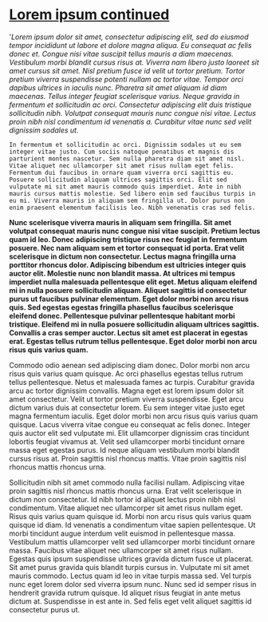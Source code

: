 # [Lorem ipsum continued](https://loremipsum.io/generator/?n=5&t=p)

'*Lorem ipsum dolor sit amet, consectetur adipiscing elit, sed do eiusmod tempor incididunt ut labore et dolore magna aliqua. Eu consequat ac felis donec et. Congue nisi vitae suscipit tellus mauris a diam maecenas. Vestibulum morbi blandit cursus risus at. Viverra nam libero justo laoreet sit amet cursus sit amet. Nisl pretium fusce id velit ut tortor pretium. Tortor pretium viverra suspendisse potenti nullam ac tortor vitae. Tempor orci dapibus ultrices in iaculis nunc. Pharetra sit amet aliquam id diam maecenas. Tellus integer feugiat scelerisque varius. Neque gravida in fermentum et sollicitudin ac orci. Consectetur adipiscing elit duis tristique sollicitudin nibh. Volutpat consequat mauris nunc congue nisi vitae. Lectus proin nibh nisl condimentum id venenatis a. Curabitur vitae nunc sed velit dignissim sodales ut.*

`In fermentum et sollicitudin ac orci. Dignissim sodales ut eu sem integer vitae justo. Cum sociis natoque penatibus et magnis dis parturient montes nascetur. Sem nulla pharetra diam sit amet nisl. Vitae aliquet nec ullamcorper sit amet risus nullam eget felis. Fermentum dui faucibus in ornare quam viverra orci sagittis eu. Posuere sollicitudin aliquam ultrices sagittis orci. Elit sed vulputate mi sit amet mauris commodo quis imperdiet. Ante in nibh mauris cursus mattis molestie. Sed libero enim sed faucibus turpis in eu mi. Viverra mauris in aliquam sem fringilla ut. Dolor purus non enim praesent elementum facilisis leo. Nibh venenatis cras sed felis.`

**Nunc scelerisque viverra mauris in aliquam sem fringilla. Sit amet volutpat consequat mauris nunc congue nisi vitae suscipit. Pretium lectus quam id leo. Donec adipiscing tristique risus nec feugiat in fermentum posuere. Nec nam aliquam sem et tortor consequat id porta. Erat velit scelerisque in dictum non consectetur. Lectus magna fringilla urna porttitor rhoncus dolor. Adipiscing bibendum est ultricies integer quis auctor elit. Molestie nunc non blandit massa. At ultrices mi tempus imperdiet nulla malesuada pellentesque elit eget. Metus aliquam eleifend mi in nulla posuere sollicitudin aliquam. Aliquet sagittis id consectetur purus ut faucibus pulvinar elementum. Eget dolor morbi non arcu risus quis. Sed egestas egestas fringilla phasellus faucibus scelerisque eleifend donec. Pellentesque pulvinar pellentesque habitant morbi tristique. Eleifend mi in nulla posuere sollicitudin aliquam ultrices sagittis. Convallis a cras semper auctor. Lectus sit amet est placerat in egestas erat. Egestas tellus rutrum tellus pellentesque. Eget dolor morbi non arcu risus quis varius quam.**

Commodo odio aenean sed adipiscing diam donec. Dolor morbi non arcu risus quis varius quam quisque. Ac orci phasellus egestas tellus rutrum tellus pellentesque. Netus et malesuada fames ac turpis. Curabitur gravida arcu ac tortor dignissim convallis. Magna eget est lorem ipsum dolor sit amet consectetur. Velit ut tortor pretium viverra suspendisse. Eget arcu dictum varius duis at consectetur lorem. Eu sem integer vitae justo eget magna fermentum iaculis. Eget dolor morbi non arcu risus quis varius quam quisque. Lacus viverra vitae congue eu consequat ac felis donec. Integer quis auctor elit sed vulputate mi. Elit ullamcorper dignissim cras tincidunt lobortis feugiat vivamus at. Velit sed ullamcorper morbi tincidunt ornare massa eget egestas purus. Id neque aliquam vestibulum morbi blandit cursus risus at. Proin sagittis nisl rhoncus mattis. Vitae proin sagittis nisl rhoncus mattis rhoncus urna.

Sollicitudin nibh sit amet commodo nulla facilisi nullam. Adipiscing vitae proin sagittis nisl rhoncus mattis rhoncus urna. Erat velit scelerisque in dictum non consectetur. Id nibh tortor id aliquet lectus proin nibh nisl condimentum. Vitae aliquet nec ullamcorper sit amet risus nullam eget. Risus quis varius quam quisque id. Morbi non arcu risus quis varius quam quisque id diam. Id venenatis a condimentum vitae sapien pellentesque. Ut morbi tincidunt augue interdum velit euismod in pellentesque massa. Vestibulum mattis ullamcorper velit sed ullamcorper morbi tincidunt ornare massa. Faucibus vitae aliquet nec ullamcorper sit amet risus nullam. Egestas quis ipsum suspendisse ultrices gravida dictum fusce ut placerat. Sit amet purus gravida quis blandit turpis cursus in. Vulputate mi sit amet mauris commodo. Lectus quam id leo in vitae turpis massa sed. Vel turpis nunc eget lorem dolor sed viverra ipsum nunc. Nunc sed id semper risus in hendrerit gravida rutrum quisque. Id aliquet risus feugiat in ante metus dictum at. Suspendisse in est ante in. Sed felis eget velit aliquet sagittis id consectetur purus ut.
